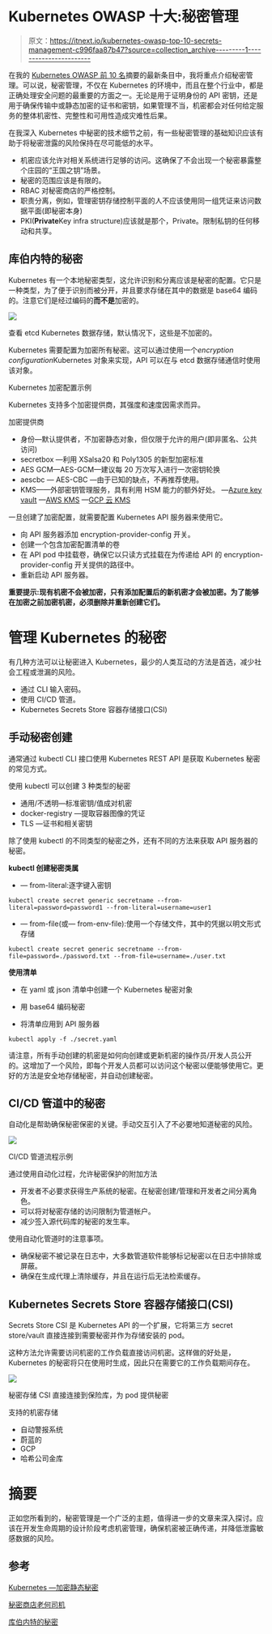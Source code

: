 # Kubernetes OWASP 十大:秘密管理

> 原文：<https://itnext.io/kubernetes-owasp-top-10-secrets-management-c996faa87b47?source=collection_archive---------1----------------------->

在我的 [Kubernetes OWASP 前 10 名](https://owasp.org/www-project-kubernetes-top-ten/)摘要的最新条目中，我将重点介绍秘密管理。可以说，秘密管理，不仅在 Kubernetes 的环境中，而且在整个行业中，都是正确处理安全问题的最重要的方面之一。无论是用于证明身份的 API 密钥，还是用于确保传输中或静态加密的证书和密钥，如果管理不当，机密都会对任何给定服务的整体机密性、完整性和可用性造成灾难性后果。

在我深入 Kubernetes 中秘密的技术细节之前，有一些秘密管理的基础知识应该有助于将秘密泄露的风险保持在尽可能低的水平。

*   机密应该允许对相关系统进行足够的访问。这确保了不会出现一个秘密暴露整个庄园的“王国之钥”场景。
*   秘密的范围应该是有限的。
*   RBAC 对秘密商店的严格控制。
*   职责分离，例如，管理密钥存储控制平面的人不应该使用同一组凭证来访问数据平面(即秘密本身)
*   PKI(**Private**Key infra structure)应该就是那个，Private。限制私钥的任何移动和共享。

## 库伯内特的秘密

Kubernetes 有一个本地秘密类型，这允许识别和分离应该是秘密的配置。它只是一种类型，为了便于识别而被分开，并且要求存储在其中的数据是 base64 编码的。注意它们是经过编码的**而不是**加密的。

![](img/7d86cea5d4fb98dfe636c1ecef64377a.png)

查看 etcd Kubernetes 数据存储，默认情况下，这些是不加密的。

Kubernetes 需要配置为加密所有秘密。这可以通过使用一个*encryption configuration*Kubernetes 对象来实现，API 可以在与 etcd 数据存储通信时使用该对象。

Kubernetes 加密配置示例

Kubernetes 支持多个加密提供商，其强度和速度因需求而异。

加密提供商

*   身份—默认提供者，不加密静态对象，但仅限于允许的用户(即非匿名、公共访问)
*   secretbox —利用 XSalsa20 和 Poly1305 的新型加密标准
*   AES GCM—AES-GCM—建议每 20 万次写入进行一次密钥轮换
*   aescbc — AES-CBC —由于已知的缺点，不再推荐使用。
*   KMS——外部密钥管理服务，具有利用 HSM 能力的额外好处。
    —[Azure key vault](https://learn.microsoft.com/en-us/azure/aks/use-kms-etcd-encryption)
    —[AWS KMS](https://docs.aws.amazon.com/eks/latest/userguide/enable-kms.html)
    —[GCP 云 KMS](https://cloud.google.com/kubernetes-engine/docs/how-to/encrypting-secrets#existing-cluster)

一旦创建了加密配置，就需要配置 Kubernetes API 服务器来使用它。

*   向 API 服务器添加 encryption-provider-config 开关。
*   创建一个包含加密配置清单的卷
*   在 API pod 中挂载卷，确保它以只读方式挂载在为传递给 API 的 encryption-provider-config 开关提供的路径中。
*   重新启动 API 服务器。

**重要提示:现有机密不会被加密，只有添加配置后的新机密才会被加密。为了能够在加密之前加密机密，必须删除并重新创建它们。**

# 管理 Kubernetes 的秘密

有几种方法可以让秘密进入 Kubernetes，最少的人类互动的方法是首选，减少社会工程或泄漏的风险。

*   通过 CLI 输入密码。
*   使用 CI/CD 管道。
*   Kubernetes Secrets Store 容器存储接口(CSI)

## 手动秘密创建

通常通过 kubectl CLI 接口使用 Kubernetes REST API 是获取 Kubernetes 秘密的常见方式。

使用 kubectl 可以创建 3 种类型的秘密

*   通用/不透明—标准密钥/值成对机密
*   docker-registry —提取容器图像的凭证
*   TLS —证书和相关密钥

除了使用 kubectl 的不同类型的秘密之外，还有不同的方法来获取 API 服务器的秘密。

**kubectl 创建秘密类属**

*   — from-literal:逐字键入密钥

```
kubectl create secret generic secretname --from-literal=password=password1 --from-literal=username=user1
```

*   — from-file(或— from-env-file):使用一个存储文件，其中的凭据以明文形式存储

```
kubectl create secret generic secretname --from-file=password=./password.txt --from-file=username=./user.txt
```

**使用清单**

*   在 yaml 或 json 清单中创建一个 Kubernetes 秘密对象
*   用 base64 编码秘密

*   将清单应用到 API 服务器

```
kubectl apply -f ./secret.yaml
```

请注意，所有手动创建的机密是如何向创建或更新机密的操作员/开发人员公开的。这增加了一个风险，即每个开发人员都可以访问这个秘密以便能够使用它。更好的方法是安全地存储秘密，并自动创建秘密。

## CI/CD 管道中的秘密

自动化是帮助确保秘密保密的关键。手动交互引入了不必要地知道秘密的风险。

![](img/a969471b80cb0a2789b51dbde004a9ad.png)

CI/CD 管道流程示例

通过使用自动化过程，允许秘密保护的附加方法

*   开发者不必要求获得生产系统的秘密。在秘密创建/管理和开发者之间分离角色。
*   可以将对秘密存储的访问限制为管道帐户。
*   减少签入源代码库的秘密的发生率。

使用自动化管道时的注意事项。

*   确保秘密不被记录在日志中，大多数管道软件能够标记秘密以在日志中排除或屏蔽。
*   确保在生成代理上清除缓存，并且在运行后无法检索缓存。

## Kubernetes Secrets Store 容器存储接口(CSI)

Secrets Store CSI 是 Kubernetes API 的一个扩展，它将第三方 secret store/vault 直接连接到需要秘密并作为存储安装的 pod。

这种方法允许需要访问机密的工作负载直接访问机密。这样做的好处是，Kubernetes 的秘密将只在使用时生成，因此只在需要它的工作负载期间存在。

![](img/e4a20bc3e574a1ce09454d0f28be5711.png)

秘密存储 CSI 直接连接到保险库，为 pod 提供秘密

支持的机密存储

*   自动警报系统
*   蔚蓝的
*   GCP
*   哈希公司金库

# 摘要

正如您所看到的，秘密管理是一个广泛的主题，值得进一步的文章来深入探讨。应该在开发生命周期的设计阶段考虑机密管理，确保机密被正确传递，并降低泄露敏感数据的风险。

## 参考

[Kubernetes —加密静态秘密](https://kubernetes.io/docs/tasks/administer-cluster/encrypt-data/)

[秘密商店老何司机](https://secrets-store-csi-driver.sigs.k8s.io/introduction.html)

[库伯内特的秘密](https://kubernetes.io/docs/concepts/configuration/secret/)